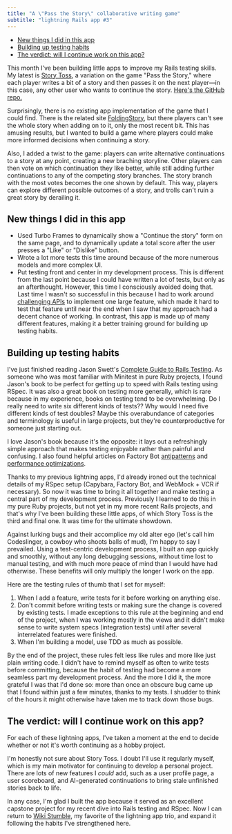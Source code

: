 ```yaml
---
title: "A \"Pass the Story\" collaborative writing game"
subtitle: "lightning Rails app #3"
---
```


- [New things I did in this app](#new-things-i-did-in-this-app)
- [Building up testing habits](#building-up-testing-habits)
- [The verdict: will I continue work on this app?](#the-verdict-will-i-continue-work-on-this-app)

This month I've been building little apps to improve my Rails testing skills. My latest is [Story Toss](https://storytoss.herokuapp.com/), a variation on the game "Pass the Story," where each player writes a bit of a story and then passes it on the next player—in this case, any other user who wants to continue the story. [Here's the GitHub repo.](https://github.com/fpsvogel/storytoss)

Surprisingly, there is no existing app implementation of the game that I could find. There is the related site [FoldingStory](http://foldingstory.com/), but there players can't see the whole story when adding on to it, only the most recent bit. This has amusing results, but I wanted to build a game where players could make more informed decisions when continuing a story.

Also, I added a twist to the game: players can write alternative continuations to a story at any point, creating a new braching storyline. Other players can then vote on which continuation they like better, while still adding further continuations to any of the competing story branches. The story branch with the most votes becomes the one shown by default. This way, players can explore different possible outcomes of a story, and trolls can't ruin a great story by derailing it.

## New things I did in this app

- Used Turbo Frames to dynamically show a "Continue the story" form on the same page, and to dynamically update a total score after the user presses a "Like" or "Dislike" button.
- Wrote a lot more tests this time around because of the more numerous models and more complex UI.
- Put testing front and center in my development process. This is different from the last point because I could have written a lot of tests, but only as an afterthought. However, this time I consciously avoided doing that. Last time I wasn't so successful in this because I had to work around [challenging APIs](/posts/2021/wikipedia-explorer-discover-articles-like-stumbleupon#the-technical-challenge) to implement one large feature, which made it hard to test that feature until near the end when I saw that my approach had a decent chance of working. In contrast, this app is made up of many different features, making it a better training ground for building up testing habits.

## Building up testing habits

I've just finished reading Jason Swett's [Complete Guide to Rails Testing](https://www.codewithjason.com/complete-guide-to-rails-testing/). As someone who was most familiar with Minitest in pure Ruby projects, I found Jason's book to be perfect for getting up to speed with Rails testing using RSpec. It was also a great book on testing more generally, which is rare because in my experience, books on testing tend to be overwhelming. Do I really need to write six different kinds of tests?? Why would I need five different kinds of test doubles? Maybe this overabundance of categories and terminology is useful in large projects, but they're counterproductive for someone just starting out.

I love Jason's book because it's the opposite: it lays out a refreshingly simple approach that makes testing enjoyable rather than painful and confusing. I also found helpful articles on Factory Bot [antipatterns](https://semaphoreci.com/blog/2014/01/14/rails-testing-antipatterns-fixtures-and-factories.html) and [performance optimizations](https://thoughtbot.com/blog/use-factory-girls-build-stubbed-for-a-faster-test).

Thanks to my previous lightning apps, I'd already ironed out the technical details of my RSpec setup (Capybara, Factory Bot, and WebMock + VCR if necessary). So now it was time to bring it all together and make testing a central part of my development process. Previously I learned to do this in my pure Ruby projects, but not yet in my more recent Rails projects, and that's why I've been building these little apps, of which Story Toss is the third and final one. It was time for the ultimate showdown.

Against lurking bugs and their accomplice my old alter ego (let's call him Codeslinger, a cowboy who shoots balls of mud), I'm happy to say I prevailed. Using a test-centric development process, I built an app quickly and smoothly, without any long debugging sessions, without time lost to manual testing, and with much more peace of mind than I would have had otherwise. These benefits will only multiply the longer I work on the app.

Here are the testing rules of thumb that I set for myself:

1. When I add a feature, write tests for it before working on anything else.
2. Don't commit before writing tests or making sure the change is covered by existing tests. I made exceptions to this rule at the beginning and end of the project, when I was working mostly in the views and it didn't make sense to write system specs (integration tests) until after several interrelated features were finished.
3. When I'm building a model, use TDD as much as possible.

By the end of the project, these rules felt less like rules and more like just plain writing code. I didn't have to remind myself as often to write tests before committing, because the habit of testing had become a more seamless part my development process. And the more I did it, the more grateful I was that I'd done so: more than once an obscure bug came up that I found within just a few minutes, thanks to my tests. I shudder to think of the hours it might otherwise have taken me to track down those bugs.

## The verdict: will I continue work on this app?

For each of these lightning apps, I've taken a moment at the end to decide whether or not it's worth continuing as a hobby project.

I'm honestly not sure about Story Toss. I doubt I'll use it regularly myself, which is my main motivator for continuing to develop a personal project. There are lots of new features I *could* add, such as a user profile page, a user scoreboard, and AI-generated continuations to bring stale unfinished stories back to life.

In any case, I'm glad I built the app because it served as an excellent capstone project for my recent dive into Rails testing and RSpec. Now I can return to [Wiki Stumble](/posts/2021/wikipedia-explorer-discover-articles-like-stumbleupon), my favorite of the lightning app trio, and expand it following the habits I've strengthened here.
